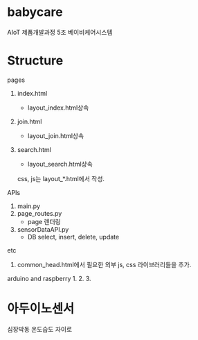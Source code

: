 # babycare
AIoT 제품개발과정 5조 베이비케어시스템

# Structure

pages
1. index.html
	- layout_index.html상속
2. join.html
	- layout_join.html상속
3. search.html
	- layout_search.html상속

	css, js는 layout_*.html에서 작성.

APIs
1. main.py
2. page_routes.py
	- page 렌더링
2. sensorDataAPI.py
	- DB select, insert, delete, update

etc
1. common_head.html에서 필요한 외부 js, css 라이브러리들을 추가.

arduino and raspberry
1.
2.
3.

# 아두이노센서

심장박동
온도습도
자이로